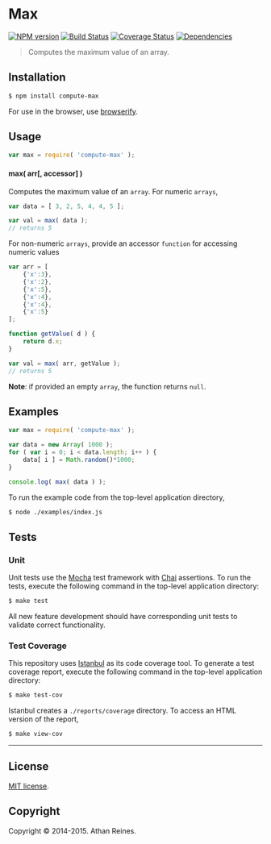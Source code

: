 Max
===
[![NPM version][npm-image]][npm-url] [![Build Status][travis-image]][travis-url] [![Coverage Status][coveralls-image]][coveralls-url] [![Dependencies][dependencies-image]][dependencies-url]

> Computes the maximum value of an array.


## Installation

``` bash
$ npm install compute-max
```

For use in the browser, use [browserify](https://github.com/substack/node-browserify).


## Usage

``` javascript
var max = require( 'compute-max' );
```

#### max( arr[, accessor] )

Computes the maximum value of an `array`. For numeric `arrays`,

``` javascript
var data = [ 3, 2, 5, 4, 4, 5 ];

var val = max( data );
// returns 5
```

For non-numeric `arrays`, provide an accessor `function` for accessing numeric values

``` javascript
var arr = [
	{'x':3},
	{'x':2},
	{'x':5},
	{'x':4},
	{'x':4},
	{'x':5}
];

function getValue( d ) {
	return d.x;
}

var val = max( arr, getValue );
// returns 5
```


__Note__: if provided an empty `array`, the function returns `null`.



## Examples

``` javascript
var max = require( 'compute-max' );

var data = new Array( 1000 );
for ( var i = 0; i < data.length; i++ ) {
	data[ i ] = Math.random()*1000;
}

console.log( max( data ) );
```

To run the example code from the top-level application directory,

``` bash
$ node ./examples/index.js
```


## Tests

### Unit

Unit tests use the [Mocha](http://mochajs.org) test framework with [Chai](http://chaijs.com) assertions. To run the tests, execute the following command in the top-level application directory:

``` bash
$ make test
```

All new feature development should have corresponding unit tests to validate correct functionality.


### Test Coverage

This repository uses [Istanbul](https://github.com/gotwarlost/istanbul) as its code coverage tool. To generate a test coverage report, execute the following command in the top-level application directory:

``` bash
$ make test-cov
```

Istanbul creates a `./reports/coverage` directory. To access an HTML version of the report,

``` bash
$ make view-cov
```


---
## License

[MIT license](http://opensource.org/licenses/MIT). 


## Copyright

Copyright &copy; 2014-2015. Athan Reines.


[npm-image]: http://img.shields.io/npm/v/compute-max.svg
[npm-url]: https://npmjs.org/package/compute-max

[travis-image]: http://img.shields.io/travis/compute-io/max/master.svg
[travis-url]: https://travis-ci.org/compute-io/max

[coveralls-image]: https://img.shields.io/coveralls/compute-io/max/master.svg
[coveralls-url]: https://coveralls.io/r/compute-io/max?branch=master

[dependencies-image]: http://img.shields.io/david/compute-io/max.svg
[dependencies-url]: https://david-dm.org/compute-io/max

[dev-dependencies-image]: http://img.shields.io/david/dev/compute-io/max.svg
[dev-dependencies-url]: https://david-dm.org/dev/compute-io/max

[github-issues-image]: http://img.shields.io/github/issues/compute-io/max.svg
[github-issues-url]: https://github.com/compute-io/max/issues
